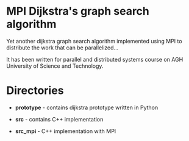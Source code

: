 # MPI Dijkstra's graph search algorithm 

Yet another dijkstra graph search algorithm implemented using MPI to distribute the work that can be parallelized...

It has been written for parallel and distributed systems course on AGH University of Science and Technology.

# Directories

* **prototype** - contains dijkstra prototype written in Python

* **src** - contains C++ implementation

* **src_mpi** - C++ implementation with MPI

